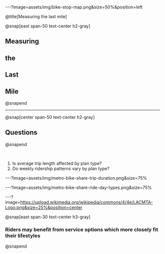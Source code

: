 ---?image=assets/img/bike-stop-map.png&size=50%&position=left

@title[Measuring the last mile]

@snap[east span-50 text-center h2-gray]
## Measuring
## the
## Last
## Mile
@snapend

---

@snap[center span-50 text-center h2-gray]
## Questions
@snapend

<br>

1. Is average trip length affected by plan type?
2. Do weekly ridership patterns vary by plan type?


---?image=assets/img/metro-bike-share-trip-duration.png&size=75%




---?image=assets/img/metro-bike-share-ride-day-types.png&size=75%

---?image=https://upload.wikimedia.org/wikipedia/commons/4/4e/LACMTA-Logo.png&size=25%&position=center 

@snap[east span-30 text-center h3-gray]
### Riders may benefit from service options which more closely fit their lifestyles
@snapend
